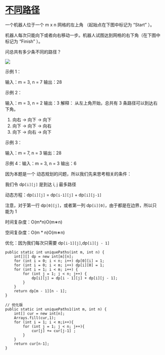 # [不同路径](https://leetcode-cn.com/problems/unique-paths/)

一个机器人位于一个 m x n 网格的左上角 （起始点在下图中标记为 “Start” ）。

机器人每次只能向下或者向右移动一步。机器人试图达到网格的右下角（在下图中标记为 “Finish” ）。

问总共有多少条不同的路径？

![](https://assets.leetcode.com/uploads/2018/10/22/robot_maze.png) 

示例 1：

输入：m = 3, n = 7
输出：28

示例 2：

输入：m = 3, n = 2
输出：3
解释：
从左上角开始，总共有 3 条路径可以到达右下角。

1. 向右 -> 向下 -> 向下
2. 向下 -> 向下 -> 向右
3. 向下 -> 向右 -> 向下



示例 3：

输入：m = 7, n = 3
输出：28

示例 4：输入：m = 3, n = 3
输出：6



因为本题是一个 动态规划的问题，所以我们先来思考相关的条件：

我们令 dp`[i][j]` 是到达 i, j 最多路径

动态方程：dp`[i][j]` = dp`[i-1][j]` + dp`[i][j-1]`

注意，对于第一行 dp`[0][j]`，或者第一列 dp`[i][0]`，由于都是在边界，所以只能为 1

时间复杂度：O(m*n)O(m∗n)

空间复杂度：O(m * n)O(m∗n)

优化：因为我们每次只需要 dp`[i-1][j]`,dp`[i][j - 1]`

```
public static int uniquePaths(int m, int n) {
    int[][] dp = new int[m][n];
    for (int i = 0; i < n; i++) dp[0][i] = 1;
    for (int i = 0; i < m; i++) dp[i][0] = 1;
    for (int i = 1; i < m; i++) {
        for (int j = 1; j < n; j++) {
            dp[i][j] = dp[i - 1][j] + dp[i][j - 1];
        }
    }
    return dp[m - 1][n - 1];
}

// 优化版
public static int uniquePaths1(int m, int n) {
    int[] cur = new int[n];
    Arrays.fill(cur,1);
    for (int i = 1; i < m;i++){
        for (int j = 1; j < n; j++){
            cur[j] += cur[j-1] ;
        }
    }
    return cur[n-1];
}
```